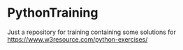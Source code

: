 # PythonTraining
Just a repository for training containing some solutions for https://www.w3resource.com/python-exercises/
